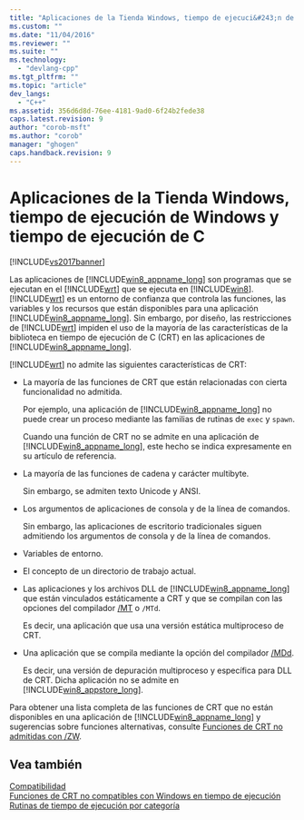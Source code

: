 ```yaml
---
title: "Aplicaciones de la Tienda Windows, tiempo de ejecuci&#243;n de Windows y tiempo de ejecuci&#243;n de C | Microsoft Docs"
ms.custom: ""
ms.date: "11/04/2016"
ms.reviewer: ""
ms.suite: ""
ms.technology: 
  - "devlang-cpp"
ms.tgt_pltfrm: ""
ms.topic: "article"
dev_langs: 
  - "C++"
ms.assetid: 356d6d8d-76ee-4181-9ad0-6f24b2fede38
caps.latest.revision: 9
author: "corob-msft"
ms.author: "corob"
manager: "ghogen"
caps.handback.revision: 9
---
```

# Aplicaciones de la Tienda Windows, tiempo de ejecuci&#243;n de Windows y tiempo de ejecuci&#243;n de C
[!INCLUDE[vs2017banner](../assembler/inline/includes/vs2017banner.md)]

Las aplicaciones de [!INCLUDE[win8_appname_long](../build/includes/win8_appname_long_md.md)] son programas que se ejecutan en el [!INCLUDE[wrt](../atl/reference/includes/wrt_md.md)] que se ejecuta en [!INCLUDE[win8](../build/includes/win8_md.md)].  [!INCLUDE[wrt](../atl/reference/includes/wrt_md.md)] es un entorno de confianza que controla las funciones, las variables y los recursos que están disponibles para una aplicación [!INCLUDE[win8_appname_long](../build/includes/win8_appname_long_md.md)].  Sin embargo, por diseño, las restricciones de [!INCLUDE[wrt](../atl/reference/includes/wrt_md.md)] impiden el uso de la mayoría de las características de la biblioteca en tiempo de ejecución de C \(CRT\) en las aplicaciones de [!INCLUDE[win8_appname_long](../build/includes/win8_appname_long_md.md)].  
  
 [!INCLUDE[wrt](../atl/reference/includes/wrt_md.md)] no admite las siguientes características de CRT:  
  
-   La mayoría de las funciones de CRT que están relacionadas con cierta funcionalidad no admitida.  
  
     Por ejemplo, una aplicación de [!INCLUDE[win8_appname_long](../build/includes/win8_appname_long_md.md)] no puede crear un proceso mediante las familias de rutinas de `exec` y `spawn`.  
  
     Cuando una función de CRT no se admite en una aplicación de [!INCLUDE[win8_appname_long](../build/includes/win8_appname_long_md.md)], este hecho se indica expresamente en su artículo de referencia.  
  
-   La mayoría de las funciones de cadena y carácter multibyte.  
  
     Sin embargo, se admiten texto Unicode y ANSI.  
  
-   Los argumentos de aplicaciones de consola y de la línea de comandos.  
  
     Sin embargo, las aplicaciones de escritorio tradicionales siguen admitiendo los argumentos de consola y de la línea de comandos.  
  
-   Variables de entorno.  
  
-   El concepto de un directorio de trabajo actual.  
  
-   Las aplicaciones y los archivos DLL de [!INCLUDE[win8_appname_long](../build/includes/win8_appname_long_md.md)] que están vinculados estáticamente a CRT y que se compilan con las opciones del compilador [\/MT](../build/reference/md-mt-ld-use-run-time-library.md) o `/MTd`.  
  
     Es decir, una aplicación que usa una versión estática multiproceso de CRT.  
  
-   Una aplicación que se compila mediante la opción del compilador [\/MDd](../build/reference/md-mt-ld-use-run-time-library.md).  
  
     Es decir, una versión de depuración multiproceso y específica para DLL de CRT.  Dicha aplicación no se admite en [!INCLUDE[win8_appstore_long](../build/reference/includes/win8_appstore_long_md.md)].  
  
 Para obtener una lista completa de las funciones de CRT que no están disponibles en una aplicación de [!INCLUDE[win8_appname_long](../build/includes/win8_appname_long_md.md)] y sugerencias sobre funciones alternativas, consulte [Funciones de CRT no admitidas con \/ZW](http://msdn.microsoft.com/library/windows/apps/jj606124.aspx).  
  
## Vea también  
 [Compatibilidad](../c-runtime-library/compatibility.md)   
 [Funciones de CRT no compatibles con Windows en tiempo de ejecución](../c-runtime-library/windows-runtime-unsupported-crt-functions.md)   
 [Rutinas de tiempo de ejecución por categoría](../c-runtime-library/run-time-routines-by-category.md)